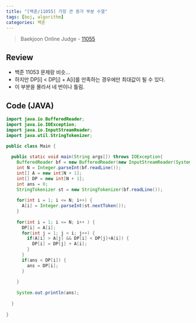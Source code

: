 ```yaml
---
title: "[백준/11055] 가장 큰 증가 부분 수열"
tags: [boj, algorithm]
categories: 백준
---
```

> Baekjoon Online Judge - [11055](https://www.acmicpc.net/problem/11055)

## Review
* 백준 11053 문제랑 비슷...
* 하지만 DP[i] < DP[j] + A[i]를 만족하는 경우에만 최대값이 될 수 있다.
* 이 부분을 몰라서 네 번이나 틀림.

## Code (JAVA)
```java
import java.io.BufferedReader;
import java.io.IOException;
import java.io.InputStreamReader;
import java.util.StringTokenizer;

public class Main {
  
  public static void main(String args[]) throws IOException{
    BufferedReader bf = new BufferedReader(new InputStreamReader(System.in));
    int N = Integer.parseInt(bf.readLine());
    int[] A = new int[N + 1];
    int[] DP = new int[N + 1];
    int ans = 0;
    StringTokenizer st = new StringTokenizer(bf.readLine());
    
    for(int i = 1; i <= N; i++) {
      A[i] = Integer.parseInt(st.nextToken());
    }
    
    for(int i = 1; i <= N; i++ ) {
      DP[i] = A[i];
      for(int j = 1; j < i; j++) {
        if(A[i] > A[j] && DP[i] < DP[j]+A[i]) {
          DP[i] = DP[j] + A[i];
        }
      }
      if(ans < DP[i]) {
        ans = DP[i];
      }
      
    }
    
    System.out.println(ans);
    
  }
  
}
```